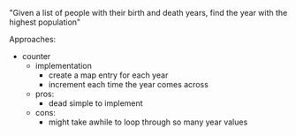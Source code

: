 "Given a list of people with their birth and death years, find the year with the highest population"

Approaches:

- counter
  - implementation
    - create a map entry for each year
    - increment each time the year comes across
  - pros:
    - dead simple to implement
  - cons:
    - might take awhile to loop through so many year values
